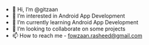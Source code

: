 - 👋 Hi, I’m @gitzaan
- 👀 I’m interested in Android App Development
- 🌱 I’m currently learning Android App Development
- 💞️ I’m looking to collaborate on some projects
- 📫 How to reach me - fowzaan.rasheed@gmail.com

<!---
gitzaan/gitzaan is a ✨ special ✨ repository because its `README.md` (this file) appears on your GitHub profile.
You can click the Preview link to take a look at your changes.
--->

